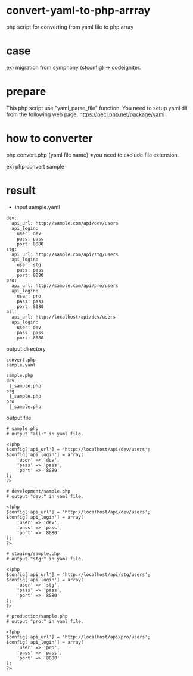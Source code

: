 # convert-yaml-to-php-arrray
php script for converting from yaml file to php array

# case
ex) migration from symphony (sfconfig) -> codeigniter.

# prepare
This php script use "yaml_parse_file" function.
You need to setup yaml dll from the following web page.
https://pecl.php.net/package/yaml

# how to converter
php convert.php {yaml file name}
※you need to exclude file extension.

ex) php convert sample

# result
* input
sample.yaml
```
dev:
  api_url: http://sample.com/api/dev/users
  api_login:
    user: dev
    pass: pass
    port: 8080
stg:
  api_url: http://sample.com/api/stg/users
  api_login:
    user: stg
    pass: pass
    port: 8080
pro:
  api_url: http://sample.com/api/pro/users
  api_login:
    user: pro
    pass: pass
    port: 8080
all:
  api_url: http://localhost/api/dev/users
  api_login:
    user: dev
    pass: pass
    port: 8080 
```

output directory
```
convert.php
sample.yaml

sample.php
dev
 |_sample.php
stg
 |_sample.php
pro
 |_sample.php
```

output file
```
# sample.php
# output "all:" in yaml file.

<?php
$config['api_url'] = 'http://localhost/api/dev/users';
$config['api_login'] = array( 
    'user' => 'dev',
    'pass' => 'pass',
    'port' => '8080'
);
?>

# development/sample.php
# output "dev:" in yaml file.

<?php
$config['api_url'] = 'http://localhost/api/dev/users';
$config['api_login'] = array( 
    'user' => 'dev',
    'pass' => 'pass',
    'port' => '8080'
);
?>

# staging/sample.php
# output "stg:" in yaml file.

<?php
$config['api_url'] = 'http://localhost/api/stg/users';
$config['api_login'] = array( 
    'user' => 'stg',
    'pass' => 'pass',
    'port' => '8080'
);
?>

# production/sample.php
# output "pro:" in yaml file.

<?php
$config['api_url'] = 'http://localhost/api/pro/users';
$config['api_login'] = array( 
    'user' => 'pro',
    'pass' => 'pass',
    'port' => '8080'
);
?>
```